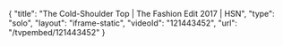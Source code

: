 {
    "title": "The Cold-Shoulder Top | The Fashion Edit 2017 | HSN",
    "type": "solo",
    "layout": "iframe-static",
    "videoId": "121443452",
    "url": "\/tvpembed\/121443452"
}